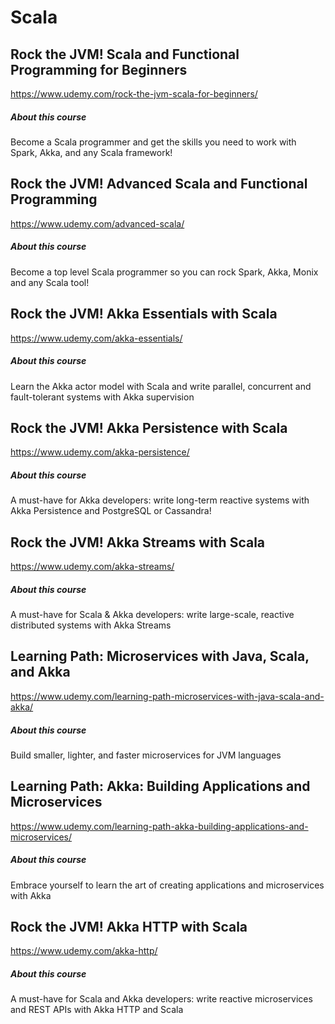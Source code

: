 # Scala

## Rock the JVM! Scala and Functional Programming for Beginners

https://www.udemy.com/rock-the-jvm-scala-for-beginners/

##### About this course

Become a Scala programmer and get the skills you need to work with Spark, Akka, and any Scala framework!


## Rock the JVM! Advanced Scala and Functional Programming

https://www.udemy.com/advanced-scala/

##### About this course

Become a top level Scala programmer so you can rock Spark, Akka, Monix and any Scala tool!


## Rock the JVM! Akka Essentials with Scala

https://www.udemy.com/akka-essentials/

##### About this course

Learn the Akka actor model with Scala and write parallel, concurrent and fault-tolerant systems with Akka supervision


## Rock the JVM! Akka Persistence with Scala

https://www.udemy.com/akka-persistence/

##### About this course

A must-have for Akka developers: write long-term reactive systems with Akka Persistence and PostgreSQL or Cassandra!


## Rock the JVM! Akka Streams with Scala

https://www.udemy.com/akka-streams/

##### About this course

A must-have for Scala & Akka developers: write large-scale, reactive distributed systems with Akka Streams


## Learning Path: Microservices with Java, Scala, and Akka

https://www.udemy.com/learning-path-microservices-with-java-scala-and-akka/

##### About this course

Build smaller, lighter, and faster microservices for JVM languages


## Learning Path: Akka: Building Applications and Microservices

https://www.udemy.com/learning-path-akka-building-applications-and-microservices/

##### About this course

Embrace yourself to learn the art of creating applications and microservices with Akka


## Rock the JVM! Akka HTTP with Scala

https://www.udemy.com/akka-http/

##### About this course

A must-have for Scala and Akka developers: write reactive microservices and REST APIs with Akka HTTP and Scala
